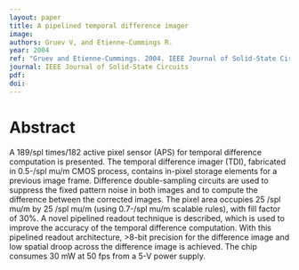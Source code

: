 ```yaml
---
layout: paper
title: A pipelined temporal difference imager
image:
authors: Gruev V, and Etienne-Cummings R.
year: 2004
ref: "Gruev and Etienne-Cummings. 2004. IEEE Journal of Solid-State Circuits vol. 39, no. 3: 538-543."
journal: IEEE Journal of Solid-State Circuits
pdf: 
doi: 
---
```


# Abstract
A 189/spl times/182 active pixel sensor (APS) for temporal difference computation is presented. The temporal difference imager (TDI), fabricated in 0.5-/spl mu/m CMOS process, contains in-pixel storage elements for a previous image frame. Difference double-sampling circuits are used to suppress the fixed pattern noise in both images and to compute the difference between the corrected images. The pixel area occupies 25 /spl mu/m by 25 /spl mu/m (using 0.7-/spl mu/m scalable rules), with fill factor of 30%. A novel pipelined readout technique is described, which is used to improve the accuracy of the temporal difference computation. With this pipelined readout architecture, >8-bit precision for the difference image and low spatial droop across the difference image is achieved. The chip consumes 30 mW at 50 fps from a 5-V power supply.

